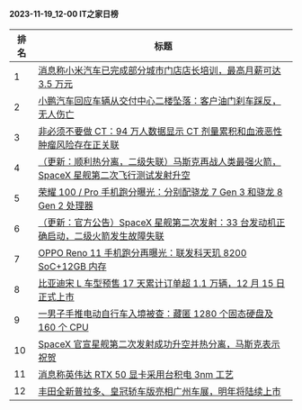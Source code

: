 #### 2023-11-19_12-00  IT之家日榜

| 排名 | 标题|
| --- | ---|
| 1 | [消息称小米汽车已完成部分城市门店店长培训，最高月薪可达 3.5 万元](https://www.ithome.com/0/733/489.htm) |
| 2 | [小鹏汽车回应车辆从交付中心二楼坠落：客户油门刹车踩反，无人伤亡](https://www.ithome.com/0/733/480.htm) |
| 3 | [非必须不要做 CT：94 万人数据显示 CT 剂量累积和血液恶性肿瘤风险存在正关联](https://www.ithome.com/0/733/458.htm) |
| 4 | [（更新：顺利热分离，二级失联）马斯克再战人类最强火箭，SpaceX 星舰第二次飞行测试发射升空](https://www.ithome.com/0/733/514.htm) |
| 5 | [荣耀 100 / Pro 手机跑分曝光：分别配骁龙 7 Gen 3 和骁龙 8 Gen 2 处理器](https://www.ithome.com/0/733/447.htm) |
| 6 | [（更新：官方公告）SpaceX 星舰第二次发射：33 台发动机正确启动，二级火箭发生故障失联](https://www.ithome.com/0/733/518.htm) |
| 7 | [OPPO Reno 11 手机跑分再曝光：联发科天玑 8200 SoC+12GB 内存](https://www.ithome.com/0/733/453.htm) |
| 8 | [比亚迪宋 L 车型预售 17 天累计订单超 1.1 万辆，12 月 15 日正式上市](https://www.ithome.com/0/733/450.htm) |
| 9 | [一男子手推电动自行车入境被查：藏匿 1280 个固态硬盘及 160 个 CPU](https://www.ithome.com/0/733/524.htm) |
| 10 | [SpaceX 官宣星舰第二次发射成功升空并热分离，马斯克表示祝贺](https://www.ithome.com/0/733/520.htm) |
| 11 | [消息称英伟达 RTX 50 显卡采用台积电 3nm 工艺](https://www.ithome.com/0/733/515.htm) |
| 12 | [丰田全新普拉多、皇冠轿车版亮相广州车展，明年将陆续上市](https://www.ithome.com/0/733/504.htm) |
